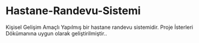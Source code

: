 # Hastane-Randevu-Sistemi
Kişisel Gelişim Amaçlı Yapılmış bir hastane randevu sistemidir.
Proje İsterleri Dökümanına uygun olarak geliştirilmiştir..
